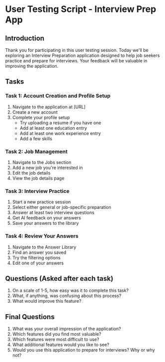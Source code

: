 # User Testing Script - Interview Prep App

## Introduction
Thank you for participating in this user testing session. Today we'll be exploring an Interview Preparation application designed to help job seekers practice and prepare for interviews. Your feedback will be valuable in improving the application.

## Tasks

### Task 1: Account Creation and Profile Setup
1. Navigate to the application at [URL]
2. Create a new account
3. Complete your profile setup
   - Try uploading a resume if you have one
   - Add at least one education entry
   - Add at least one work experience entry
   - Add a few skills

### Task 2: Job Management
1. Navigate to the Jobs section
2. Add a new job you're interested in
3. Edit the job details
4. View the job details page

### Task 3: Interview Practice
1. Start a new practice session
2. Select either general or job-specific preparation
3. Answer at least two interview questions
4. Get AI feedback on your answers
5. Save your answers to the library

### Task 4: Review Your Answers
1. Navigate to the Answer Library
2. Find an answer you saved
3. Try the filtering options
4. Edit one of your answers

## Questions (Asked after each task)
1. On a scale of 1-5, how easy was it to complete this task?
2. What, if anything, was confusing about this process?
3. What would improve this feature?

## Final Questions
1. What was your overall impression of the application?
2. Which features did you find most valuable?
3. Which features were most difficult to use?
4. What additional features would you like to see?
5. Would you use this application to prepare for interviews? Why or why not?